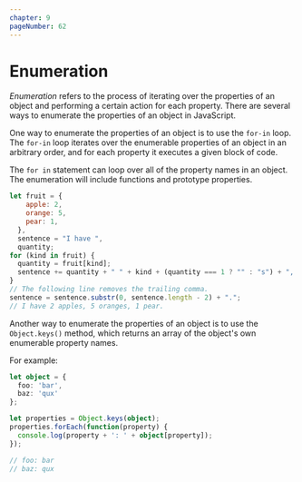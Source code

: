 ```yaml
---
chapter: 9
pageNumber: 62
---
```

# Enumeration

_Enumeration_ refers to the process of iterating over the properties of an object and performing a certain action for each property. There are several ways to enumerate the properties of an object in JavaScript.

One way to enumerate the properties of an object is to use the `for-in` loop. The `for-in` loop iterates over the enumerable properties of an object in an arbitrary order, and for each property it executes a given block of code.

The `for in` statement can loop over all of the property names in an object. The enumeration will include functions and prototype properties.

```javascript
let fruit = {
    apple: 2,
    orange: 5,
    pear: 1,
  },
  sentence = "I have ",
  quantity;
for (kind in fruit) {
  quantity = fruit[kind];
  sentence += quantity + " " + kind + (quantity === 1 ? "" : "s") + ", ";
}
// The following line removes the trailing comma.
sentence = sentence.substr(0, sentence.length - 2) + ".";
// I have 2 apples, 5 oranges, 1 pear.
```

Another way to enumerate the properties of an object is to use the `Object.keys()` method, which returns an array of the object's own enumerable property names.

For example:

```typescript
let object = {
  foo: 'bar',
  baz: 'qux'
};

let properties = Object.keys(object);
properties.forEach(function(property) {
  console.log(property + ': ' + object[property]);
});

// foo: bar
// baz: qux
```

